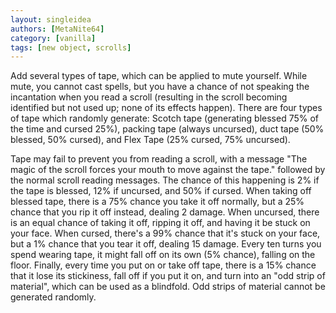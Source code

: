 ```yaml
---
layout: singleidea
authors: [MetaNite64]
category: [vanilla]
tags: [new object, scrolls]
---
```

Add several types of tape, which can be applied to mute yourself. While mute, you cannot cast spells, but you have a chance of not speaking the incantation when you read a scroll (resulting in the scroll becoming identified but not used up; none of its effects happen). There are four types of tape which randomly generate: Scotch tape (generating blessed 75% of the time and cursed 25%), packing tape (always uncursed), duct tape (50% blessed, 50% cursed), and Flex Tape (25% cursed, 75% uncursed).

Tape may fail to prevent you from reading a scroll, with a message "The magic of the scroll forces your mouth to move against the tape." followed by the normal scroll reading messages. The chance of this happening is 2% if the tape is blessed, 12% if uncursed, and 50% if cursed. When taking off blessed tape, there is a 75% chance you take it off normally, but a 25% chance that you rip it off instead, dealing 2 damage. When uncursed, there is an equal chance of taking it off, ripping it off, and having it be stuck on your face. When cursed, there's a 99% chance that it's stuck on your face, but a 1% chance that you tear it off, dealing 15 damage. Every ten turns you spend wearing tape, it might fall off on its own (5% chance), falling on the floor. Finally, every time you put on or take off tape, there is a 15% chance that it lose its stickiness, fall off if you put it on, and turn into an "odd strip of material", which can be used as a blindfold. Odd strips of material cannot be generated randomly.
